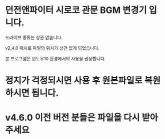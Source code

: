 던전앤파이터 시로코 관문 BGM 변경기 입니다.
============

드라이브 종류는 상관 없습니다.

v2.4.0 패치로 파일의 위치가 상관 없게 되었습니다.

본 프로그렘은 윈도우10 환경에서의 사용을 권장합니다.

정지가 걱정되시면 사용 후 원본파일로 복원하시면 됩니다.
======

v4.6.0 이전 버전 분들은 파일을 다시 받아주세요
======
